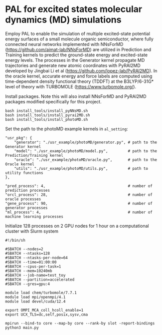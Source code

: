 # PAL for excited states molecular dynamics (MD) simulations

Employ PAL to enable the simulation of multiple excited-state potential energy surfaces of a small molecule organic semiconductor, where fully connected neural networks implemented with NNsForMD (https://github.com/aimat-lab/NNsForMD) are utilized in Prediction and Training kernels to predict the ground-state energy and excited-state energy levels. The processes in the Generator kernel propagate MD trajectories and generate new atomic coordinates with PyRAI2MD developed by Jingbai Li et al (https://github.com/lopez-lab/PyRAI2MD). In the oracle kernel, accurate energy and force labels are computed using time-dependent density functional theory (TDDFT) at the B3LYP/6-31G* level of theory with TURBOMOLE (https://www.turbomole.org/).

Install packages. Note this will also install NNsForMD and PyRAI2MD packages modified specifically for this project.
```
bash install_tools/install_pyNNsMD.sh
bash install_tools/install_pyrai2MD.sh
bash install_tools/install_photoMD.sh
```
Set the path to the photoMD example kernels in ``al_setting``:
```
"usr_pkg": {                           
    "generator": "./usr_example/photoMD/generator.py", # path to the Generator kernel
    "model": "./usr_example/photoMD/model.py",         # path to the Prediction/Training kernel
    "oracle": "./usr_example/photoMD/oracle.py",       # path to the Oracle kernel
    "utils": "./usr_example/photoMD/utils.py",         # path to utility functions
},

"pred_process": 4,                                     # number of prediction processes
"orcl_process": 28,                                    # number of oracle processes
"gene_process": 90,                                    # number of generator processes
"ml_process": 4,                                       # number of machine learning processes
```

Initialize 128 processes on 2 GPU nodes for 1 hour on a computational cluster with Slurm system
```
#!/bin/sh

#SBATCH --nodes=2
#SBATCH --ntasks=128
#SBATCH --ntasks-per-node=64
#SBATCH --time=01:00:00
#SBATCH --cpus-per-task=1
#SBATCH --mem=10240mb
#SBATCH --job-name=test_toy
#SBATCH --partition=accelerated
#SBATCH --gres=gpu:4

module load chem/turbomole/7.7.1
module load mpi/openmpi/4.1
module load devel/cuda/12.4

export OMPI_MCA_coll_hcoll_enable=1
export UCX_TLS=dc,self,posix,sysv,cma

mpirun --bind-to core --map-by core --rank-by slot -report-bindings python3 main.py
```
